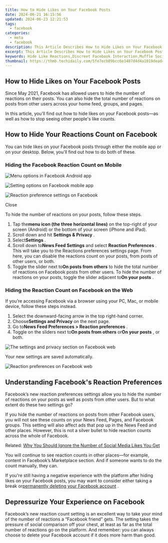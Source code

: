 ```yaml
---
title: How to Hide Likes on Your Facebook Posts
date: 2024-06-21 16:15:56
updated: 2024-06-23 12:21:53
tags:
  - facebook
categories:
  - meta
  - facebook
description: This Article Describes How to Hide Likes on Your Facebook Posts
excerpt: This Article Describes How to Hide Likes on Your Facebook Posts
keywords: Hide Like Reactions,Discreet Facebook Interaction,Muffle Social Engagements,Post Like Privacy,Shroud Facebook Likes,Control Online Responses,Conceal Social Feedback
thumbnail: https://thmb.techidaily.com/5fe7ecb89bcc6e1487d4d4a1019dead48cda049eb81dcbc464d7190885cdca32.jpg
---
```


## How to Hide Likes on Your Facebook Posts

 Since May 2021, Facebook has allowed users to hide the number of reactions on their posts. You can also hide the total number of reactions on posts from other users across your home feed, groups, and pages.

 In this article, you'll find out how to hide likes on your Facebook posts—as well as how to stop seeing other people's like counts.

## How to Hide Your Reactions Count on Facebook

 You can hide likes on your Facebook posts through either the mobile app or on your desktop. Below, you'll find out how to do both of these.

### Hiding the Facebook Reaction Count on Mobile

![Menu options in Facebook Android app](https://static1.makeuseofimages.com/wordpress/wp-content/uploads/2021/06/Facebook-android-menu-options.jpg)

![Setting options on Facebook mobile app](https://static1.makeuseofimages.com/wordpress/wp-content/uploads/2021/06/Facebook-android-settings-page.jpg)

![Reaction preference settings on Facebook](https://static1.makeuseofimages.com/wordpress/wp-content/uploads/2021/06/Reaction-count-settings-facebook.jpg)

Close

To hide the number of reactions on your posts, follow these steps.

1. Tap the**menu icon (the three horizontal lines)** on the top-right of your screen (Android) or the bottom of your screen (iPhone and iPad).
2. Scroll down and hit **Settings & Privacy** .
3. Select**Settings** .
4. Scroll down to**News Feed Settings** and select **Reaction Preferences** . This will take you to the Reactions preferences settings page. From here, you can disable the reactions count on your posts, from posts of other users, or both.
5. Toggle the slider next to**On posts from others** to hide the total number of reactions on Facebook posts from other users. To hide the number of reactions on your posts, toggle the slider adjacent to**On your posts** .

### Hiding the Reaction Count on Facebook on the Web

 If you’re accessing Facebook via a browser using your PC, Mac, or mobile device, follow these steps instead.

1. Select the downward-facing arrow in the top right-hand corner.
2. Choose**Settings and Privacy** on the next page.
3. Go to**News Feed Preferences > Reaction preferences** .
4. Toggle on the sliders next to**On posts from others** or**On your posts** , or both.

![The settings and privacy section on Facebook web](https://static1.makeuseofimages.com/wordpress/wp-content/uploads/2021/06/settings-privacy-section-facebook-web.jpg)

Your new settings are saved automatically.

![Reaction preferences on Facebook web](https://static1.makeuseofimages.com/wordpress/wp-content/uploads/2021/06/Facebook-web-reaction-preferences.jpg)

## Understanding Facebook's Reaction Preferences

 Facebook’s new reaction preferences settings allow you to hide the number of reactions on your posts as well as posts from other users. But to what extent do these two settings go?

 If you hide the number of reactions on posts from other Facebook users, you will not see these counts on your News Feed, Pages, and Facebook groups. This setting will also affect ads that pop up in the News Feed and other places. However, this is not a silver bullet to hide reaction counts across the whole of Facebook.

 Related: [Why You Should Ignore the Number of Social Media Likes You Get](https://www.makeuseof.com/why-ignore-number-of-social-media-likes/)

 You will continue to see reaction counts in other places—for example, content in Facebook’s Marketplace section. And if someone wants to do the count manually, they can.

 If you're still having a negative experience with the platform after hiding likes on your Facebook posts, you may want to consider either taking a break or[permanently deleting your Facebook account](https://www.makeuseof.com/tag/delete-facebook-account/) .

## Depressurize Your Experience on Facebook

 Facebook’s new reaction count setting is an excellent way to take your mind of the number of reactions a “Facebook friend” gets. The setting takes the pressure of social comparison off your chest, at least as far as the total number of reactions go on the platform. And remember: you can always choose to delete your Facebook account if it does more harm than good.


<ins class="adsbygoogle"
     style="display:block"
     data-ad-format="autorelaxed"
     data-ad-client="ca-pub-7571918770474297"
     data-ad-slot="1223367746"></ins>



<ins class="adsbygoogle"
     style="display:block"
     data-ad-client="ca-pub-7571918770474297"
     data-ad-slot="8358498916"
     data-ad-format="auto"
     data-full-width-responsive="true"></ins>
